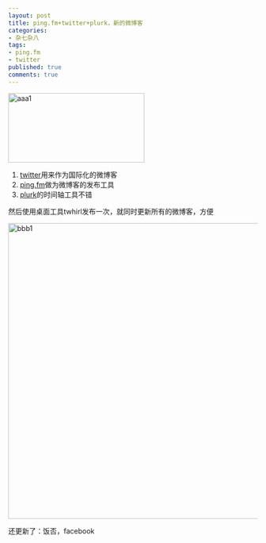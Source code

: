 ```yaml
---
layout: post
title: ping.fm+twitter+plurk，新的微博客
categories:
- 杂七杂八
tags:
- ping.fm
- twitter
published: true
comments: true
---
```

<p><img class="alignnone size-full wp-image-413" title="aaa1" src="{{site.url}}/media/2009/03/aaa1.jpg" alt="aaa1" width="275" height="140" />
<ol>
	<li><a href="http://www.twitter.com" target="_blank">twitter</a>用来作为国际化的微博客</li>
	<li><a href="http://ping.fm" target="_blank">ping.fm</a>做为微博客的发布工具</li>
	<li><a href="http://www.plurk.com" target="_blank">plurk</a>的时间轴工具不错</li>
</ol>
然后使用桌面工具twhirl发布一次，就同时更新所有的微博客，方便</p>

<p><img class="alignnone size-full wp-image-414" title="bbb1" src="{{site.url}}/media/2009/03/bbb1.jpg" alt="bbb1" width="517" height="596" /></p>

<p>还更新了：饭否，facebook</p>
